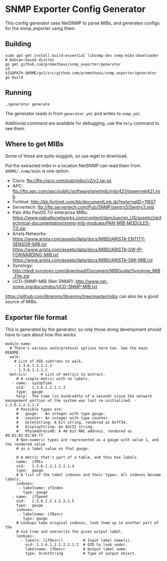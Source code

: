 
# SNMP Exporter Config Generator

This config generator uses NetSNMP to parse MIBs, and generates configs for the snmp_exporter using them.

## Building

```
sudo apt-get install build-essential libsnmp-dev snmp-mibs-downloader  # Debian-based distros
go get github.com/prometheus/snmp_exporter/generator
cd ${GOPATH-$HOME/go}/src/github.com/prometheus/snmp_exporter/generator
go build
```

## Running

```
./generator generate
```

The generator reads in from `generator.yml` and writes to `snmp.yml`.

Additional command are available for debugging, use the `help` command to see them.

## Where to get MIBs

Some of these are quite sluggish, so use wget to download.

Put the extracted mibs in a location NetSNMP can read them from. `$HOME/.snmp/mibs` is one option.

* Cisco: ftp://ftp.cisco.com/pub/mibs/v2/v2.tar.gz
* APC: ftp://ftp.apc.com/apc/public/software/pnetmib/mib/421/powernet421.mib
* Fortinet: http://kb.fortinet.com/kb/documentLink.do?externalID=11607
* Servertech: ftp://ftp.servertech.com/Pub/SNMP/sentry3/Sentry3.mib
* Palo Alto PanOS 7.0 enterprise MIBs: https://www.paloaltonetworks.com/content/dam/pan/en_US/assets/zip/technical-documentation/snmp-mib-modules/PAN-MIB-MODULES-7.0.zip
* Arista Networks: https://www.arista.com/assets/data/docs/MIBS/ARISTA-ENTITY-SENSOR-MIB.txt
                   https://www.arista.com/assets/data/docs/MIBS/ARISTA-SW-IP-FORWARDING-MIB.txt
                   https://www.arista.com/assets/data/docs/MIBS/ARISTA-SMI-MIB.txt
* Synology: http://dedl.synology.com/download/Document/MIBGuide/Synology_MIB_File.zip
* UCD-SNMP-MIB (Net-SNMP): http://www.net-snmp.org/docs/mibs/UCD-SNMP-MIB.txt

https://github.com/librenms/librenms/tree/master/mibs can also be a good source of MIBs.



## Exporter file format

This is generated by the generator, so only those doing development should
have to care about how this works.

```
module_name:
  # There's various auth/protocol options here too. See the main README.
  walk:
    # List of OID subtrees to walk.
    - 1.3.6.1.2.1.1.3
    - 1.3.6.1.2.1.2
  metrics:      # List of metrics to extract.
     # A simple metric with no labels.
   - name:  sysUpTime
     oid:   1.3.6.1.2.1.1.3
     type:  gauge
     help:  The time (in hundredths of a second) since the network management portion of the system was last re-initialized. - 1.3.6.1.2.1.1.3
     # Possible types are:
     #   gauge:   An integer with type gauge.
     #   counter: An integer with type counter.
     #   OctetString: A bit string, rendered as 0xff34.
     #   DisplayString: An ASCII string.
     #   PhysAddress48: A 48 bit MAC address, rendered as 00:01:02:03:04:ff.
     # Non-numeric types are represented as a gauge with value 1, and the rendered value
     # as a label value on that gauge.

     # A metric that's part of a table, and thus has labels.
   - name:  ifMtu
     oid:   1.3.6.1.2.1.2.2.1.4
     type:  gauge
     # A list of the tabel indexes and their types. All indexes become labels.
     indexes:
      - labelname: ifIndex
        type: gauge
   - name:  ifSpeed
     oid:   1.3.6.1.2.1.2.2.1.5
     type:  gauge
     indexes:
      - labelname: ifDescr
        type: gauge
     # Lookups take original indexes, look them up in another part of the
     # oid tree and overwrite the given output label.
     lookups:
       - labels: [ifDescr]         # Input label name(s).
         oid: 1.3.6.1.2.1.2.2.1.2  # OID to look under.
         labelname: ifDescr        # Output label name.
         type: OctetString         # Type of output object.


```
